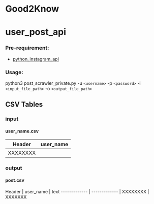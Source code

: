 # Good2Know

# user_post_api
### Pre-requirement:
- [python_instagram_api](https://github.com/ping/instagram_private_api "python_instagram_api")
### Usage:
python3 post_scrawler_private.py -u `<username>` -p `<password>` -i `<input_file_path>` -o `<output_file_path>`

## CSV Tables

### input
#### user_name.csv

Header  | user_name
------------- | -------------
| XXXXXXXX

### output
#### post.csv

Header  | user_name | text
------------- | -------------
| XXXXXXXX | XXXXXXX